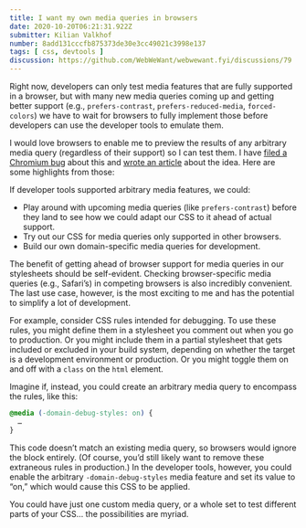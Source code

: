 ```yaml
---
title: I want my own media queries in browsers
date: 2020-10-20T06:21:31.922Z
submitter: Kilian Valkhof
number: 8add131cccfb875373de30e3cc49021c3998e137
tags: [ css, devtools ]
discussion: https://github.com/WebWeWant/webwewant.fyi/discussions/79
---
```


Right now, developers can only test media features that are fully supported in a browser, but with many new media queries coming up and getting better support (e.g., `prefers-contrast`, `prefers-reduced-media`, `forced-colors`) we have to wait for browsers to fully implement those before developers can use the developer tools to emulate them.

I would love browsers to enable me to preview the results of any arbitrary media query (regardless of their support) so I can test them. I have [filed a Chromium bug](https://bugs.chromium.org/p/chromium/issues/detail?id=1058326) about this and [wrote an article](https://kilianvalkhof.com/2020/web/i-want-my-own-media-queries-in-browsers/) about the idea. Here are some highlights from those:

If developer tools supported arbitrary media features, we could:

- Play around with upcoming media queries (like `prefers-contrast`) before they land to see how we could adapt our CSS to it ahead of actual support.
- Try out our CSS for media queries only supported in other browsers.
- Build our own domain-specific media queries for development.

The benefit of getting ahead of browser support for media queries in our stylesheets should be self-evident. Checking browser-specific media queries (e.g., Safari’s) in competing browsers is also incredibly convenient. The last use case, however, is the most exciting to me and has the potential to simplify a lot of development.

For example, consider CSS rules intended for debugging. To use these rules, you might define them in a stylesheet you comment out when you go to production. Or you might include them in a partial stylesheet that gets included or excluded in your build system, depending on whether the target is a development environment or production. Or you might toggle them on and off with a `class` on the `html` element.

Imagine if, instead, you could create an arbitrary media query to encompass the rules, like this:

```css
@media (-domain-debug-styles: on) {
  …
}
```

This code doesn’t match an existing media query, so browsers would ignore the block entirely. (Of course, you’d still likely want to remove these extraneous rules in production.) In the developer tools, however, you could enable the arbitrary `-domain-debug-styles` media feature and set its value to “on,” which would cause this CSS to be applied.

You could have just one custom media query, or a whole set to test different parts of your CSS… the possibilities are myriad.
